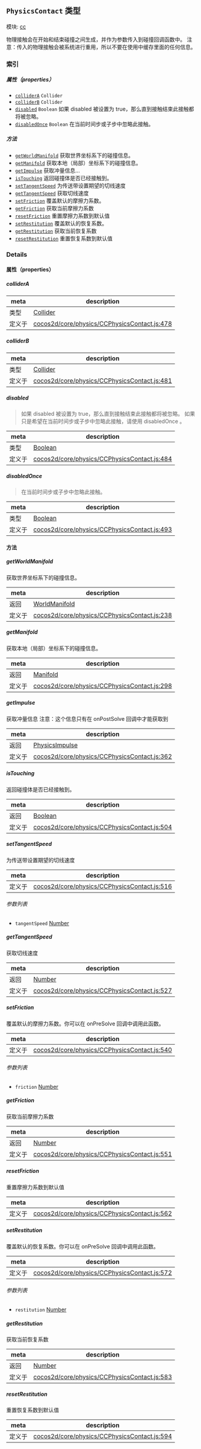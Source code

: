 ## `PhysicsContact` 类型



模块: [cc](../modules/cc.md)


物理接触会在开始和结束碰撞之间生成，并作为参数传入到碰撞回调函数中。
注意：传入的物理接触会被系统进行重用，所以不要在使用中缓存里面的任何信息。


### 索引

##### 属性（properties）

  - [`colliderA`](#collidera) `Collider` 
  - [`colliderB`](#colliderb) `Collider` 
  - [`disabled`](#disabled) `Boolean` 如果 disabled 被设置为 true，那么直到接触结束此接触都将被忽略。
  - [`disabledOnce`](#disabledonce) `Boolean` 在当前时间步或子步中忽略此接触。



##### 方法

  - [`getWorldManifold`](#getworldmanifold) 获取世界坐标系下的碰撞信息。
  - [`getManifold`](#getmanifold) 获取本地（局部）坐标系下的碰撞信息。
  - [`getImpulse`](#getimpulse) 获取冲量信息...
  - [`isTouching`](#istouching) 返回碰撞体是否已经接触到。
  - [`setTangentSpeed`](#settangentspeed) 为传送带设置期望的切线速度
  - [`getTangentSpeed`](#gettangentspeed) 获取切线速度
  - [`setFriction`](#setfriction) 覆盖默认的摩擦力系数。
  - [`getFriction`](#getfriction) 获取当前摩擦力系数
  - [`resetFriction`](#resetfriction) 重置摩擦力系数到默认值
  - [`setRestitution`](#setrestitution) 覆盖默认的恢复系数。
  - [`getRestitution`](#getrestitution) 获取当前恢复系数
  - [`resetRestitution`](#resetrestitution) 重置恢复系数到默认值



### Details


#### 属性（properties）


##### colliderA

> 

| meta | description |
|------|-------------|
| 类型 | <a href="../classes/Collider.html" class="crosslink">Collider</a> |
| 定义于 | [cocos2d/core/physics/CCPhysicsContact.js:478](https://github.com/cocos-creator/engine/blob/111da455d089e3000f670eed24ff5172a3488245/cocos2d/core/physics/CCPhysicsContact.js#L478) |



##### colliderB

> 

| meta | description |
|------|-------------|
| 类型 | <a href="../classes/Collider.html" class="crosslink">Collider</a> |
| 定义于 | [cocos2d/core/physics/CCPhysicsContact.js:481](https://github.com/cocos-creator/engine/blob/111da455d089e3000f670eed24ff5172a3488245/cocos2d/core/physics/CCPhysicsContact.js#L481) |



##### disabled

> 如果 disabled 被设置为 true，那么直到接触结束此接触都将被忽略。
如果只是希望在当前时间步或子步中忽略此接触，请使用 disabledOnce 。

| meta | description |
|------|-------------|
| 类型 | <a href="https://developer.mozilla.org/en/JavaScript/Reference/Global_Objects/Boolean" class="crosslink external" target="_blank">Boolean</a> |
| 定义于 | [cocos2d/core/physics/CCPhysicsContact.js:484](https://github.com/cocos-creator/engine/blob/111da455d089e3000f670eed24ff5172a3488245/cocos2d/core/physics/CCPhysicsContact.js#L484) |



##### disabledOnce

> 在当前时间步或子步中忽略此接触。

| meta | description |
|------|-------------|
| 类型 | <a href="https://developer.mozilla.org/en/JavaScript/Reference/Global_Objects/Boolean" class="crosslink external" target="_blank">Boolean</a> |
| 定义于 | [cocos2d/core/physics/CCPhysicsContact.js:493](https://github.com/cocos-creator/engine/blob/111da455d089e3000f670eed24ff5172a3488245/cocos2d/core/physics/CCPhysicsContact.js#L493) |






<!-- Method Block -->
#### 方法


##### getWorldManifold

获取世界坐标系下的碰撞信息。

| meta | description |
|------|-------------|
| 返回 | <a href="../classes/WorldManifold.html" class="crosslink">WorldManifold</a> 
| 定义于 | [cocos2d/core/physics/CCPhysicsContact.js:238](https://github.com/cocos-creator/engine/blob/111da455d089e3000f670eed24ff5172a3488245/cocos2d/core/physics/CCPhysicsContact.js#L238) |



##### getManifold

获取本地（局部）坐标系下的碰撞信息。

| meta | description |
|------|-------------|
| 返回 | <a href="../classes/Manifold.html" class="crosslink">Manifold</a> 
| 定义于 | [cocos2d/core/physics/CCPhysicsContact.js:298](https://github.com/cocos-creator/engine/blob/111da455d089e3000f670eed24ff5172a3488245/cocos2d/core/physics/CCPhysicsContact.js#L298) |



##### getImpulse

获取冲量信息
注意：这个信息只有在 onPostSolve 回调中才能获取到

| meta | description |
|------|-------------|
| 返回 | <a href="../classes/PhysicsImpulse.html" class="crosslink">PhysicsImpulse</a> 
| 定义于 | [cocos2d/core/physics/CCPhysicsContact.js:362](https://github.com/cocos-creator/engine/blob/111da455d089e3000f670eed24ff5172a3488245/cocos2d/core/physics/CCPhysicsContact.js#L362) |



##### isTouching

返回碰撞体是否已经接触到。

| meta | description |
|------|-------------|
| 返回 | <a href="https://developer.mozilla.org/en/JavaScript/Reference/Global_Objects/Boolean" class="crosslink external" target="_blank">Boolean</a> 
| 定义于 | [cocos2d/core/physics/CCPhysicsContact.js:504](https://github.com/cocos-creator/engine/blob/111da455d089e3000f670eed24ff5172a3488245/cocos2d/core/physics/CCPhysicsContact.js#L504) |



##### setTangentSpeed

为传送带设置期望的切线速度

| meta | description |
|------|-------------|
| 定义于 | [cocos2d/core/physics/CCPhysicsContact.js:516](https://github.com/cocos-creator/engine/blob/111da455d089e3000f670eed24ff5172a3488245/cocos2d/core/physics/CCPhysicsContact.js#L516) |

###### 参数列表
- `tangentSpeed` <a href="https://developer.mozilla.org/en/JavaScript/Reference/Global_Objects/Number" class="crosslink external" target="_blank">Number</a> 


##### getTangentSpeed

获取切线速度

| meta | description |
|------|-------------|
| 返回 | <a href="https://developer.mozilla.org/en/JavaScript/Reference/Global_Objects/Number" class="crosslink external" target="_blank">Number</a> 
| 定义于 | [cocos2d/core/physics/CCPhysicsContact.js:527](https://github.com/cocos-creator/engine/blob/111da455d089e3000f670eed24ff5172a3488245/cocos2d/core/physics/CCPhysicsContact.js#L527) |



##### setFriction

覆盖默认的摩擦力系数。你可以在 onPreSolve 回调中调用此函数。

| meta | description |
|------|-------------|
| 定义于 | [cocos2d/core/physics/CCPhysicsContact.js:540](https://github.com/cocos-creator/engine/blob/111da455d089e3000f670eed24ff5172a3488245/cocos2d/core/physics/CCPhysicsContact.js#L540) |

###### 参数列表
- `friction` <a href="https://developer.mozilla.org/en/JavaScript/Reference/Global_Objects/Number" class="crosslink external" target="_blank">Number</a> 


##### getFriction

获取当前摩擦力系数

| meta | description |
|------|-------------|
| 返回 | <a href="https://developer.mozilla.org/en/JavaScript/Reference/Global_Objects/Number" class="crosslink external" target="_blank">Number</a> 
| 定义于 | [cocos2d/core/physics/CCPhysicsContact.js:551](https://github.com/cocos-creator/engine/blob/111da455d089e3000f670eed24ff5172a3488245/cocos2d/core/physics/CCPhysicsContact.js#L551) |



##### resetFriction

重置摩擦力系数到默认值

| meta | description |
|------|-------------|
| 定义于 | [cocos2d/core/physics/CCPhysicsContact.js:562](https://github.com/cocos-creator/engine/blob/111da455d089e3000f670eed24ff5172a3488245/cocos2d/core/physics/CCPhysicsContact.js#L562) |



##### setRestitution

覆盖默认的恢复系数。你可以在 onPreSolve 回调中调用此函数。

| meta | description |
|------|-------------|
| 定义于 | [cocos2d/core/physics/CCPhysicsContact.js:572](https://github.com/cocos-creator/engine/blob/111da455d089e3000f670eed24ff5172a3488245/cocos2d/core/physics/CCPhysicsContact.js#L572) |

###### 参数列表
- `restitution` <a href="https://developer.mozilla.org/en/JavaScript/Reference/Global_Objects/Number" class="crosslink external" target="_blank">Number</a> 


##### getRestitution

获取当前恢复系数

| meta | description |
|------|-------------|
| 返回 | <a href="https://developer.mozilla.org/en/JavaScript/Reference/Global_Objects/Number" class="crosslink external" target="_blank">Number</a> 
| 定义于 | [cocos2d/core/physics/CCPhysicsContact.js:583](https://github.com/cocos-creator/engine/blob/111da455d089e3000f670eed24ff5172a3488245/cocos2d/core/physics/CCPhysicsContact.js#L583) |



##### resetRestitution

重置恢复系数到默认值

| meta | description |
|------|-------------|
| 定义于 | [cocos2d/core/physics/CCPhysicsContact.js:594](https://github.com/cocos-creator/engine/blob/111da455d089e3000f670eed24ff5172a3488245/cocos2d/core/physics/CCPhysicsContact.js#L594) |




